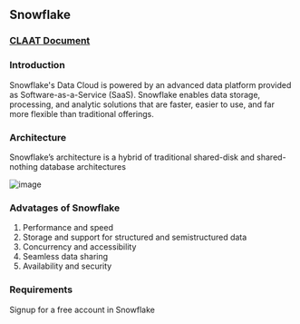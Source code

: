 ## Snowflake

### [CLAAT Document](https://codelabs-preview.appspot.com/?file_id=1EC2lz-83iDtwUZQuueeDxj-k5cDx_DFsdl9ChbFZlhE#0)

### Introduction 

Snowflake's Data Cloud is powered by an advanced data platform provided as Software-as-a-Service (SaaS). Snowflake enables data storage, processing, and analytic solutions that are faster, easier to use, and far more flexible than traditional offerings.

### Architecture

Snowflake’s architecture is a hybrid of traditional shared-disk and shared-nothing database architectures

![image](https://user-images.githubusercontent.com/33648410/109090221-a355e780-76e0-11eb-95f7-8759a1333c71.png)

### Advatages of Snowflake

1. Performance and speed
2. Storage and support for structured and semistructured data
3. Concurrency and accessibility
4. Seamless data sharing
5. Availability and security

### Requirements

Signup for a free account in Snowflake
